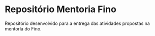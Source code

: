 # Repositório Mentoria Fino
Repositório desenvolvido para a entrega das atividades propostas na mentoría do Fino.